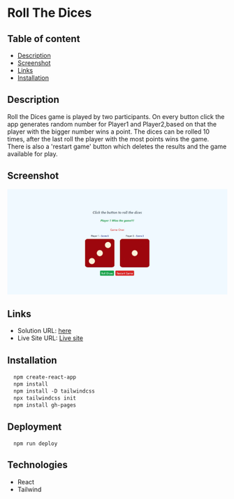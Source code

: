 # Roll The Dices
## Table of content
  - [Description](#description) 
  - [Screenshot](#screenshot) 
  - [Links](#links)
  - [Installation](#installation)


  
## Description
 Roll the Dices game is played by two participants. On every button click the app generates random number for Player1 and Player2,based on that the player with the bigger number wins a point. The dices can be rolled 10 times, after the last roll the player with the most points wins the game. There is also a 'restart game' button which deletes the results and the game available for play.


## Screenshot
 
![](./src/images/Screenshot%20.jpg)


## Links

- Solution URL: [ here](https://github.com/KodeIva/dice-roller)
- Live Site URL: [Live site](https://kodeiva.github.io/dice-roller/)



## Installation
  ```
    npm create-react-app
    npm install 
    npm install -D tailwindcss
    npx tailwindcss init
    npm install gh-pages 
  ```

## Deployment
  ```
    npm run deploy

  ```


## Technologies 
 - React
 - Tailwind



 
